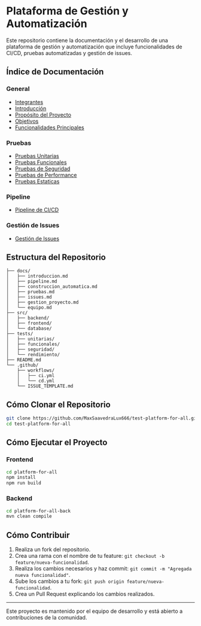 # Plataforma de Gestión y Automatización

Este repositorio contiene la documentación y el desarrollo de una plataforma de gestión y automatización que incluye funcionalidades de CI/CD, pruebas automatizadas y gestión de issues.

## Índice de Documentación

### General

- [Integrantes](docs/equipo.md)
- [Introducción](docs/introduccion.md)
- [Propósito del Proyecto](docs/proposito.md)
- [Objetivos](docs/objetivos.md)
- [Funcionalidades Principales](docs/funcionalidades.md)

### Pruebas

- [Pruebas Unitarias](docs/Pruebas/Unitaria/Unitaria.md)
- [Pruebas Funcionales](docs/Pruebas/Funcionales/Funcional.md)
- [Pruebas de Seguridad](docs/Pruebas/Seguridad/Seguridad.md)
- [Pruebas de Performance](docs/Pruebas/Rendimiento/Rendimiento.md)
- [Pruebas Estaticas](docs/Pruebas/Estatica)

### Pipeline

- [Pipeline de CI/CD](docs/pipeline.md)

### Gestión de Issues

- [Gestión de Issues](docs/gestion_issues.md)

## Estructura del Repositorio

```plaintext
├── docs/
│   ├── introduccion.md
│   ├── pipeline.md
│   ├── construccion_automatica.md
│   ├── pruebas.md
│   ├── issues.md
│   ├── gestion_proyecto.md
│   └── equipo.md
├── src/
│   ├── backend/
│   ├── frontend/
│   └── database/
├── tests/
│   ├── unitarias/
│   ├── funcionales/
│   ├── seguridad/
│   └── rendimiento/
├── README.md
└── .github/
    ├── workflows/
    │   ├── ci.yml
    │   └── cd.yml
    └── ISSUE_TEMPLATE.md
```

## Cómo Clonar el Repositorio

```bash
git clone https://github.com/MaxSaavedraLux666/test-platform-for-all.git
cd test-platform-for-all
```

## Cómo Ejecutar el Proyecto

### Frontend

```bash
cd platform-for-all
npm install
npm run build
```

### Backend

```bash
cd platform-for-all-back
mvn clean compile
```

## Cómo Contribuir

1. Realiza un fork del repositorio.
2. Crea una rama con el nombre de tu feature: `git checkout -b feature/nueva-funcionalidad`.
3. Realiza los cambios necesarios y haz commit: `git commit -m "Agregada nueva funcionalidad"`.
4. Sube los cambios a tu fork: `git push origin feature/nueva-funcionalidad`.
5. Crea un Pull Request explicando los cambios realizados.

---

Este proyecto es mantenido por el equipo de desarrollo y está abierto a contribuciones de la comunidad.
